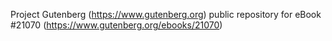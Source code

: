 Project Gutenberg (https://www.gutenberg.org) public repository for eBook #21070 (https://www.gutenberg.org/ebooks/21070)
